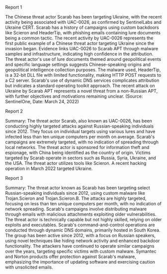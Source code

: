 
Report 1

The Chinese threat actor Scarab has been targeting Ukraine, with the recent activity being associated with UAC-0026, as confirmed by SentinelLabs and Ukraine CERT. Scarab has a history of campaigns using custom backdoors like Scieron and HeaderTip, with phishing emails containing lure documents being a common tactic. The recent activity by UAC-0026 represents the first public example of a Chinese threat actor targeting Ukraine since the invasion began. Evidence links UAC-0026 to Scarab APT through malware samples and infrastructure, indicating high confidence in the attribution. The threat actor's use of lure documents themed around geopolitical events and specific language settings suggests Chinese-speaking origins and geopolitical intelligence collection purposes. The malware used, HeaderTip, is a 32-bit DLL file with limited functionality, making HTTP POST requests to a C2 server. Scarab's use of dynamic DNS services complicates attribution but indicates a standard operating toolkit approach. The recent attack on Ukraine by Scarab APT represents a novel threat from a non-Russian APT, with further objectives and motivations remaining unclear. (Source: SentinelOne, Date: March 24, 2022)





Report 2

Summary:
The threat actor Scarab, also known as UAC-0026, has been conducting highly targeted attacks against Russian-speaking individuals since 2012. They focus on individual targets using various lures and have infected less than ten unique computers per month on average. Scarab's campaigns are extremely targeted, with no indication of spreading through local networks. The threat actor is sponsored for information theft and espionage, with China being identified as the country of origin. Victims targeted by Scarab operate in sectors such as Russia, Syria, Ukraine, and the USA. The threat actor utilizes tools like Scieron. A recent hacking operation in March 2022 targeted Ukraine.





Report 3

Summary:
The threat actor known as Scarab has been targeting select Russian-speaking individuals since 2012, using custom malware like Trojan.Scieron and Trojan.Scieron.B. The attacks are highly targeted, focusing on less than ten unique computers per month, with no indication of network spreading. Scarab's campaigns involve distributing malware through emails with malicious attachments exploiting older vulnerabilities. The threat actor is technically capable but not highly skilled, relying on older exploits and executables. Scarab's command-and-control operations are conducted through dynamic DNS domains, primarily hosted in South Korea. The group has been active since 2012, with a focus on Russian speakers, using novel techniques like hiding network activity and enhanced backdoor functionality. The attackers have continued to operate similar campaigns over the years, targeting specific victims with custom malware. Symantec and Norton products offer protection against Scarab's malware, emphasizing the importance of updating software and exercising caution with unsolicited emails.


